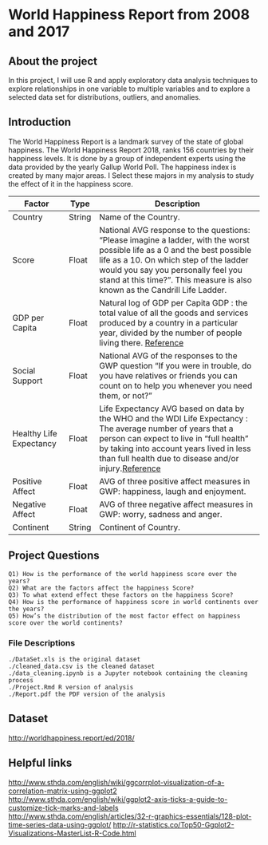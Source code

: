 # World Happiness Report from 2008 and 2017

## About the project
In this project, I will use R and apply exploratory data analysis techniques to explore relationships in one variable to multiple variables and to explore a selected data set for distributions, outliers, and anomalies.

## Introduction
The World Happiness Report is a landmark survey of the state of global happiness. The World Happiness Report 2018, ranks 156 countries by their happiness levels. It is done by a group of independent experts using the data provided by the yearly Gallup World Poll. The happiness index is created by many major areas. I Select these majors in my analysis to study the effect of it in the happiness score.

Factor | Type | Description
------ | ---- | -----------
Country| String | Name of the Country.
Score | Float | National AVG response to the questions: “Please imagine a ladder, with the worst possible life as a 0 and the best possible life as a 10. On which step of the ladder would you say you personally feel you stand at this time?”. This measure is also known as the Candrill Life Ladder.
GDP per Capita| Float | Natural log of GDP per Capita GDP : the total value of all the goods and services produced by a country in a particular year, divided by the number of people living there. [Reference](https://dictionary.cambridge.org/dictionary/english/gdp-per-capita)
Social Support | Float | National AVG of the responses to the GWP question “If you were in trouble, do you have relatives or friends you can count on to help you whenever you need them, or not?”
Healthy Life Expectancy |Float| Life Expectancy AVG based on data by the WHO and the WDI Life Expectancy : The average number of years that a person can expect to live in “full health” by taking into account years lived in less than full health due to disease and/or injury.[Reference](http://www.who.int/healthinfo/statistics/indhale/en/)
Positive Affect |Float| AVG of three positive affect measures in GWP: happiness, laugh and enjoyment.
Negative Affect |Float| AVG of three negative affect measures in GWP: worry, sadness and anger.
Continent |String| Continent of Country.

## Project Questions
    Q1) How is the performance of the world happiness score over the years?
    Q2) What are the factors affect the happiness Score?
    Q3) To what extend effect these factors on the happiness Score?
    Q4) How is the performance of happiness score in world continents over the years?
    Q5) How’s the distribution of the most factor effect on happiness score over the world continents?

### File Descriptions
    ./DataSet.xls is the original dataset
    ./cleaned_data.csv is the cleaned dataset
    ./data_cleaning.ipynb is a Jupyter notebook containing the cleaning process
    ./Project.Rmd R version of analysis
    ./Report.pdf the PDF version of the analysis
    


## Dataset
http://worldhappiness.report/ed/2018/

## Helpful links
http://www.sthda.com/english/wiki/ggcorrplot-visualization-of-a-correlation-matrix-using-ggplot2 
http://www.sthda.com/english/wiki/ggplot2-axis-ticks-a-guide-to-customize-tick-marks-and-labels 
http://www.sthda.com/english/articles/32-r-graphics-essentials/128-plot-time-series-data-using-ggplot/ 
http://r-statistics.co/Top50-Ggplot2-Visualizations-MasterList-R-Code.html
